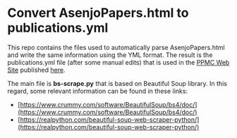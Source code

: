 # Convert AsenjoPapers.html to publications.yml

This repo contains the files used to automatically parse AsenjoPapers.html and write the same information using the YML format. The result is the publications.yml file (after some manual edits) that is used in the [PPMC Web Site](https://github.com/PPMC-DAC/WebSite) published [here](https://www.ac.uma.es/~asenjo/research/index).

The main file is **bs-scrape.py** that is based on Beautiful Soup library. In this regard, some relevant information can be found in these links:

* [https://www.crummy.com/software/BeautifulSoup/bs4/doc/](https://www.crummy.com/software/BeautifulSoup/bs4/doc/)
* [https://realpython.com/beautiful-soup-web-scraper-python/](https://realpython.com/beautiful-soup-web-scraper-python/)
